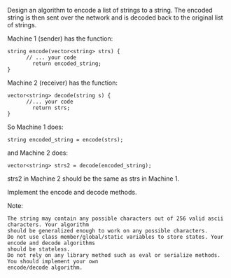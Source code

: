 Design an algorithm to encode a list of strings to a string. The encoded string is then sent over
the network and is decoded back to the original list of strings.

Machine 1 (sender) has the function:
```
string encode(vector<string> strs) {
      // ... your code
        return encoded_string;
}
```
Machine 2 (receiver) has the function:
```
vector<string> decode(string s) {
      //... your code
        return strs;
}
```
So Machine 1 does:
```
string encoded_string = encode(strs);
```
and Machine 2 does:
```
vector<string> strs2 = decode(encoded_string);
```
strs2 in Machine 2 should be the same as strs in Machine 1.

Implement the encode and decode methods.

Note:
```
The string may contain any possible characters out of 256 valid ascii characters. Your algorithm
should be generalized enough to work on any possible characters.
Do not use class member/global/static variables to store states. Your encode and decode algorithms
should be stateless.
Do not rely on any library method such as eval or serialize methods. You should implement your own
encode/decode algorithm.
```
